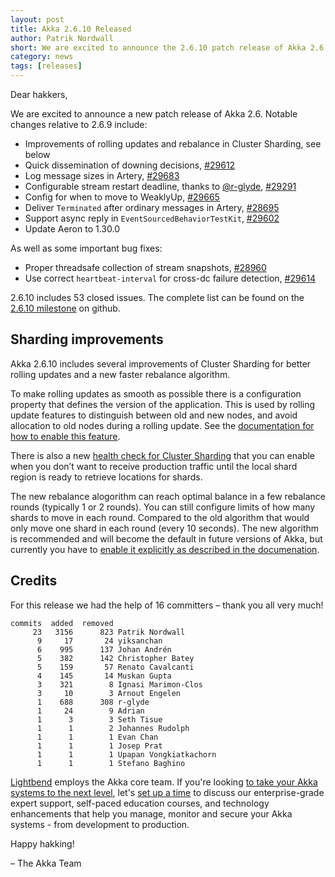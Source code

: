 ```yaml
---
layout: post
title: Akka 2.6.10 Released
author: Patrik Nordwall
short: We are excited to announce the 2.6.10 patch release of Akka 2.6
category: news
tags: [releases]
---
```


Dear hakkers,

We are excited to announce a new patch release of Akka 2.6. Notable changes relative to 2.6.9 include:

* Improvements of rolling updates and rebalance in Cluster Sharding, see below
* Quick dissemination of downing decisions, [#29612](https://github.com/akka/akka/issues/29612)
* Log message sizes in Artery, [#29683](https://github.com/akka/akka/issues/29683)
* Configurable stream restart deadline, thanks to [@r-glyde](https://github.com/r-glyde), [#29291](https://github.com/akka/akka/issues/29291)
* Config for when to move to WeaklyUp, [#29665](https://github.com/akka/akka/pull/29665)
* Deliver `Terminated` after ordinary messages in Artery, [#28695](https://github.com/akka/akka/issues/28695)
* Support async reply in `EventSourcedBehaviorTestKit`, [#29602](https://github.com/akka/akka/issues/29602)
* Update Aeron to 1.30.0

As well as some important bug fixes:

* Proper threadsafe collection of stream snapshots, [#28960](https://github.com/akka/akka/issues/28960)
* Use correct `heartbeat-interval` for cross-dc failure detection, [#29614](https://github.com/akka/akka/issues/29614)

2.6.10 includes 53 closed issues. The complete list can be found on the [2.6.10 milestone](https://github.com/akka/akka/milestone/170?closed=1) on github.

## Sharding improvements

Akka 2.6.10 includes several improvements of Cluster Sharding for better rolling updates and a new faster rebalance algorithm.

To make rolling updates as smooth as possible there is a configuration property that defines the version of the application. This is used by rolling update features to distinguish between old and new nodes, and avoid allocation to old nodes during a rolling update. See the [documentation for how to enable this feature](https://doc.akka.io/docs/akka/2.6/additional/rolling-updates.html#cluster-sharding).

There is also a new [health check for Cluster Sharding](https://doc.akka.io/docs/akka/2.6/typed/cluster-sharding.html#health-check) that you can enable when you don’t want to receive production traffic until the local shard region is ready to retrieve locations for shards.

The new rebalance alogorithm can reach optimal balance in a few rebalance rounds (typically 1 or 2 rounds). You can still configure limits of how many shards to move in each round. Compared to the old algorithm that would only move one shard in each round (every 10 seconds). The new algorithm is recommended and will become the default in future versions of Akka, but currently you have to [enable it explicitly as described in the documenation](https://doc.akka.io/docs/akka/2.6/typed/cluster-sharding.html#shard-allocation).


## Credits

For this release we had the help of 16 committers – thank you all very much!

```
commits  added  removed
     23   3156      823 Patrik Nordwall
      9     17       24 yiksanchan
      6    995      137 Johan Andrén
      5    382      142 Christopher Batey
      5    159       57 Renato Cavalcanti
      4    145       14 Muskan Gupta
      3    321        8 Ignasi Marimon-Clos
      3     10        3 Arnout Engelen
      1    688      308 r-glyde
      1     24        9 Adrian
      1      3        3 Seth Tisue
      1      1        2 Johannes Rudolph
      1      1        1 Evan Chan
      1      1        1 Josep Prat
      1      1        1 Upapan Vongkiatkachorn
      1      1        1 Stefano Baghino
```

[Lightbend](https://www.lightbend.com/) employs the Akka core team. If you're looking [to take your Akka systems to the next level](https://www.lightbend.com/lightbend-subscription), let's [set up a time](https://lightbend.com/contact) to discuss our enterprise-grade expert support, self-paced education courses, and technology enhancements that help you manage, monitor and secure your Akka systems - from development to production.

Happy hakking!

– The Akka Team

